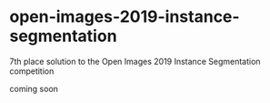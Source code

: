 # open-images-2019-instance-segmentation
7th place solution to the Open Images 2019 Instance Segmentation competition

coming soon

